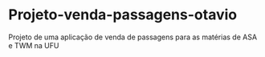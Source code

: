 # Projeto-venda-passagens-otavio
Projeto de uma aplicação de venda de passagens para as matérias de ASA e TWM na UFU
